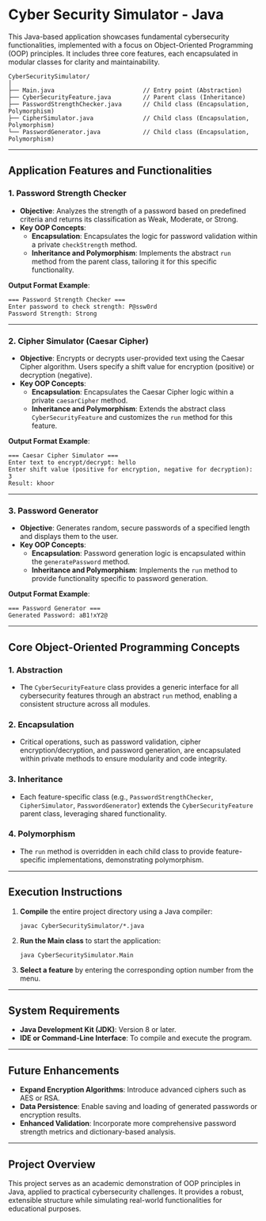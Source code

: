 # Cyber Security Simulator - Java 

This Java-based application showcases fundamental cybersecurity functionalities, implemented with a focus on Object-Oriented Programming (OOP) principles. It includes three core features, each encapsulated in modular classes for clarity and maintainability.

```
CyberSecuritySimulator/
│
├── Main.java                         // Entry point (Abstraction)
├── CyberSecurityFeature.java         // Parent class (Inheritance)
├── PasswordStrengthChecker.java      // Child class (Encapsulation, Polymorphism)
├── CipherSimulator.java              // Child class (Encapsulation, Polymorphism)
└── PasswordGenerator.java            // Child class (Encapsulation, Polymorphism)
```

---

## Application Features and Functionalities

### 1. **Password Strength Checker**

- **Objective**: Analyzes the strength of a password based on predefined criteria and returns its classification as Weak, Moderate, or Strong.
- **Key OOP Concepts**:
  - **Encapsulation**: Encapsulates the logic for password validation within a private `checkStrength` method.
  - **Inheritance and Polymorphism**: Implements the abstract `run` method from the parent class, tailoring it for this specific functionality.

**Output Format Example**:
```
=== Password Strength Checker ===
Enter password to check strength: P@ssw0rd
Password Strength: Strong
```

---

### 2. **Cipher Simulator (Caesar Cipher)**

- **Objective**: Encrypts or decrypts user-provided text using the Caesar Cipher algorithm. Users specify a shift value for encryption (positive) or decryption (negative).
- **Key OOP Concepts**:
  - **Encapsulation**: Encapsulates the Caesar Cipher logic within a private `caesarCipher` method.
  - **Inheritance and Polymorphism**: Extends the abstract class `CyberSecurityFeature` and customizes the `run` method for this feature.

**Output Format Example**:
```
=== Caesar Cipher Simulator ===
Enter text to encrypt/decrypt: hello
Enter shift value (positive for encryption, negative for decryption): 3
Result: khoor
```

---

### 3. **Password Generator**

- **Objective**: Generates random, secure passwords of a specified length and displays them to the user.
- **Key OOP Concepts**:
  - **Encapsulation**: Password generation logic is encapsulated within the `generatePassword` method.
  - **Inheritance and Polymorphism**: Implements the `run` method to provide functionality specific to password generation.

**Output Format Example**:
```
=== Password Generator ===
Generated Password: aB1!xY2@
```

---

## Core Object-Oriented Programming Concepts

### 1. **Abstraction**
- The `CyberSecurityFeature` class provides a generic interface for all cybersecurity features through an abstract `run` method, enabling a consistent structure across all modules.

### 2. **Encapsulation**
- Critical operations, such as password validation, cipher encryption/decryption, and password generation, are encapsulated within private methods to ensure modularity and code integrity.

### 3. **Inheritance**
- Each feature-specific class (e.g., `PasswordStrengthChecker`, `CipherSimulator`, `PasswordGenerator`) extends the `CyberSecurityFeature` parent class, leveraging shared functionality.

### 4. **Polymorphism**
- The `run` method is overridden in each child class to provide feature-specific implementations, demonstrating polymorphism.

---

## Execution Instructions

1. **Compile** the entire project directory using a Java compiler:
   ```
   javac CyberSecuritySimulator/*.java
   ```

2. **Run the Main class** to start the application:
   ```
   java CyberSecuritySimulator.Main
   ```

3. **Select a feature** by entering the corresponding option number from the menu.

---

## System Requirements

- **Java Development Kit (JDK)**: Version 8 or later.
- **IDE or Command-Line Interface**: To compile and execute the program.

---

## Future Enhancements

- **Expand Encryption Algorithms**: Introduce advanced ciphers such as AES or RSA.
- **Data Persistence**: Enable saving and loading of generated passwords or encryption results.
- **Enhanced Validation**: Incorporate more comprehensive password strength metrics and dictionary-based analysis.

---

## Project Overview

This project serves as an academic demonstration of OOP principles in Java, applied to practical cybersecurity challenges. It provides a robust, extensible structure while simulating real-world functionalities for educational purposes.

